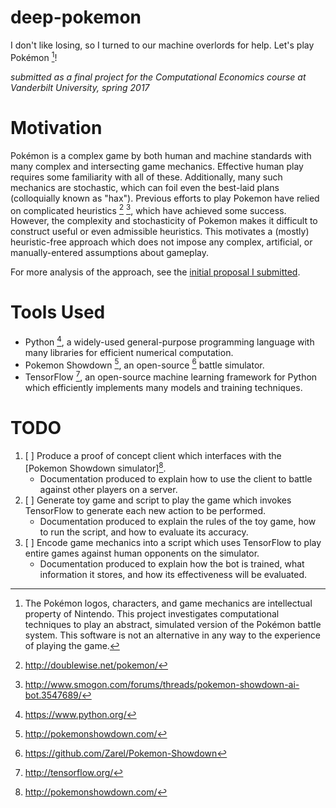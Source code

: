 deep-pokemon
============

I don't like losing, so I turned to our machine overlords for help. Let's play Pokémon [^1]!

*submitted as a final project for the Computational Economics course at Vanderbilt University, spring 2017*

# Motivation

Pokémon is a complex game by both human and machine standards with many complex and intersecting game mechanics. Effective human play requires some familiarity with all of these. Additionally, many such mechanics are stochastic, which can foil even the best-laid plans (colloquially known as "hax"). Previous efforts to play Pokemon have relied on complicated heuristics [^3] [^4], which have achieved some success. However, the complexity and stochasticity of Pokemon makes it difficult to construct useful or even admissible heuristics. This motivates a (mostly) heuristic-free approach which does not impose any complex, artificial, or manually-entered assumptions about gameplay.

For more analysis of the approach, see the [initial proposal I submitted](proposal-pkmn.pdf).

# Tools Used

- Python [^8], a widely-used general-purpose programming language with many libraries for efficient numerical computation.
- Pokemon Showdown [^5], an open-source [^6] battle simulator.
- TensorFlow [^7], an open-source machine learning framework for Python which efficiently implements many models and training techniques.

# TODO

1. [ ] Produce a proof of concept client which interfaces with the [Pokemon Showdown simulator][^5].
    - Documentation produced to explain how to use the client to battle against other players on a server.
2. [ ] Generate toy game and script to play the game which invokes TensorFlow to generate each new action to be performed.
    - Documentation produced to explain the rules of the toy game, how to run the script, and how to evaluate its accuracy.
3. [ ] Encode game mechanics into a script which uses TensorFlow to play entire games against human opponents on the simulator.
    - Documentation produced to explain how the bot is trained, what information it stores, and how its effectiveness will be evaluated.

[^1]: The Pokémon logos, characters, and game mechanics are intellectual property of Nintendo. This project investigates computational techniques to play an abstract, simulated version of the Pokémon battle system. This software is not an alternative in any way to the experience of playing the game.

[^2]: https://en.wikipedia.org/wiki/Gameplay_of_Pok%C3%A9mon#Pok.C3.A9mon_Battles

[^3]: http://doublewise.net/pokemon/

[^4]: http://www.smogon.com/forums/threads/pokemon-showdown-ai-bot.3547689/

[^5]: http://pokemonshowdown.com/

[^6]: https://github.com/Zarel/Pokemon-Showdown

[^7]: http://tensorflow.org/

[^8]: https://www.python.org/

